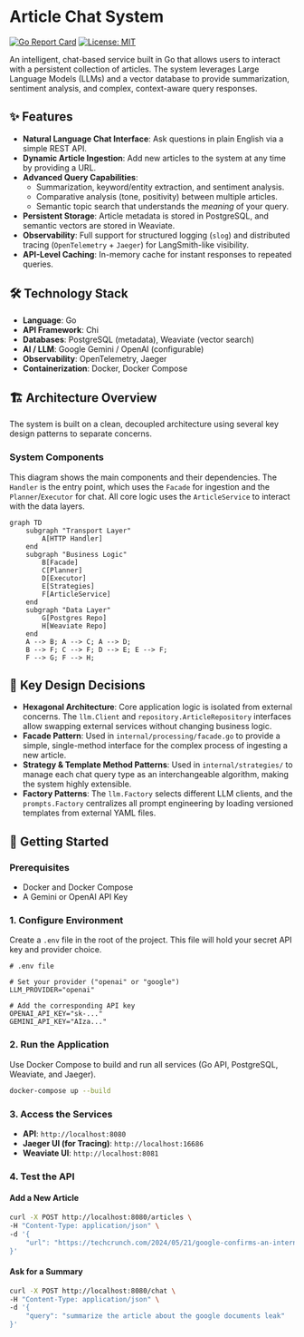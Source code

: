 # Article Chat System

[![Go Report Card](https://goreportcard.com/badge/github.com/innadav/article-chat-system)](https://goreportcard.com/report/github.com/innadav/article-chat-system)
[![License: MIT](https://img.shields.io/badge/License-MIT-yellow.svg)](https://opensource.org/licenses/MIT)

An intelligent, chat-based service built in Go that allows users to interact with a persistent collection of articles. The system leverages Large Language Models (LLMs) and a vector database to provide summarization, sentiment analysis, and complex, context-aware query responses.

## ✨ Features

  * **Natural Language Chat Interface**: Ask questions in plain English via a simple REST API.
  * **Dynamic Article Ingestion**: Add new articles to the system at any time by providing a URL.
  * **Advanced Query Capabilities**:
      * Summarization, keyword/entity extraction, and sentiment analysis.
      * Comparative analysis (tone, positivity) between multiple articles.
      * Semantic topic search that understands the *meaning* of your query.
  * **Persistent Storage**: Article metadata is stored in PostgreSQL, and semantic vectors are stored in Weaviate.
  * **Observability**: Full support for structured logging (`slog`) and distributed tracing (`OpenTelemetry` + `Jaeger`) for LangSmith-like visibility.
  * **API-Level Caching**: In-memory cache for instant responses to repeated queries.

## 🛠️ Technology Stack

  * **Language**: Go
  * **API Framework**: Chi
  * **Databases**: PostgreSQL (metadata), Weaviate (vector search)
  * **AI / LLM**: Google Gemini / OpenAI (configurable)
  * **Observability**: OpenTelemetry, Jaeger
  * **Containerization**: Docker, Docker Compose

## 🏗️ Architecture Overview

The system is built on a clean, decoupled architecture using several key design patterns to separate concerns.

### System Components

This diagram shows the main components and their dependencies. The `Handler` is the entry point, which uses the `Facade` for ingestion and the `Planner`/`Executor` for chat. All core logic uses the `ArticleService` to interact with the data layers.

```mermaid
graph TD
    subgraph "Transport Layer"
        A[HTTP Handler]
    end
    subgraph "Business Logic"
        B[Facade]
        C[Planner]
        D[Executor]
        E[Strategies]
        F[ArticleService]
    end
    subgraph "Data Layer"
        G[Postgres Repo]
        H[Weaviate Repo]
    end
    A --> B; A --> C; A --> D;
    B --> F; C --> F; D --> E; E --> F;
    F --> G; F --> H;
```

## 🧠 Key Design Decisions

  - **Hexagonal Architecture**: Core application logic is isolated from external concerns. The `llm.Client` and `repository.ArticleRepository` interfaces allow swapping external services without changing business logic.
  - **Facade Pattern**: Used in `internal/processing/facade.go` to provide a simple, single-method interface for the complex process of ingesting a new article.
  - **Strategy & Template Method Patterns**: Used in `internal/strategies/` to manage each chat query type as an interchangeable algorithm, making the system highly extensible.
  - **Factory Patterns**: The `llm.Factory` selects different LLM clients, and the `prompts.Factory` centralizes all prompt engineering by loading versioned templates from external YAML files.

## 🚀 Getting Started

### Prerequisites

  - Docker and Docker Compose
  - A Gemini or OpenAI API Key

### 1\. Configure Environment

Create a `.env` file in the root of the project. This file will hold your secret API key and provider choice.

```
# .env file

# Set your provider ("openai" or "google")
LLM_PROVIDER="openai"

# Add the corresponding API key
OPENAI_API_KEY="sk-..."
GEMINI_API_KEY="AIza..."
```

### 2\. Run the Application

Use Docker Compose to build and run all services (Go API, PostgreSQL, Weaviate, and Jaeger).

```bash
docker-compose up --build
```

### 3\. Access the Services

  - **API**: `http://localhost:8080`
  - **Jaeger UI (for Tracing)**: `http://localhost:16686`
  - **Weaviate UI**: `http://localhost:8081`

### 4\. Test the API

#### Add a New Article

```bash
curl -X POST http://localhost:8080/articles \
-H "Content-Type: application/json" \
-d '{
    "url": "https://techcrunch.com/2024/05/21/google-confirms-an-internal-documents-leak-detailing-how-its-search-ranking-works/"
}'
```

#### Ask for a Summary

```bash
curl -X POST http://localhost:8080/chat \
-H "Content-Type: application/json" \
-d '{
    "query": "summarize the article about the google documents leak"
}'
```